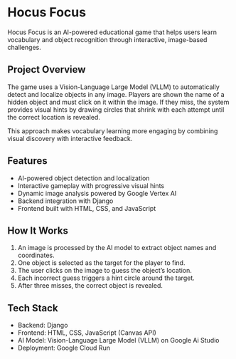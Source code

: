 # Hocus Focus

Hocus Focus is an AI-powered educational game that helps users learn vocabulary and object recognition through interactive, image-based challenges.

## Project Overview

The game uses a Vision-Language Large Model (VLLM) to automatically detect and localize objects in any image. Players are shown the name of a hidden object and must click on it within the image. If they miss, the system provides visual hints by drawing circles that shrink with each attempt until the correct location is revealed.

This approach makes vocabulary learning more engaging by combining visual discovery with interactive feedback.

## Features

- AI-powered object detection and localization
- Interactive gameplay with progressive visual hints
- Dynamic image analysis powered by Google Vertex AI
- Backend integration with Django
- Frontend built with HTML, CSS, and JavaScript

## How It Works

1. An image is processed by the AI model to extract object names and coordinates.
2. One object is selected as the target for the player to find.
3. The user clicks on the image to guess the object’s location.
4. Each incorrect guess triggers a hint circle around the target.
5. After three misses, the correct object is revealed.

## Tech Stack

- Backend: Django
- Frontend: HTML, CSS, JavaScript (Canvas API)
- AI Model: Vision-Language Large Model (VLLM) on Google Ai Studio
- Deployment: Google Cloud Run

